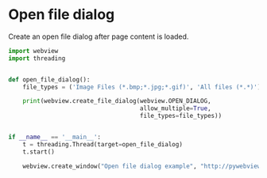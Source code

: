 # Open file dialog

Create an open file dialog after page content is loaded.


``` python
import webview
import threading


def open_file_dialog():
    file_types = ('Image Files (*.bmp;*.jpg;*.gif)', 'All files (*.*)')

    print(webview.create_file_dialog(webview.OPEN_DIALOG,
                                     allow_multiple=True,
                                     file_types=file_types))


if __name__ == '__main__':
    t = threading.Thread(target=open_file_dialog)
    t.start()

    webview.create_window("Open file dialog example", "http://pywebview.flowrl.com")
```